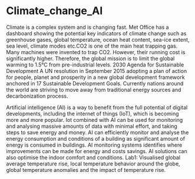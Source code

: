 # Climate_change_AI
Climate is a complex system and is changing fast. Met Office has a dashboard showing the potential key indicators of climate change such as greenhouse gases, global temperature, ocean heat content, sea-ice extent, sea level, climate modes etc.CO2 is one of the main heat trapping gas. Many machines were invented to trap CO2. However, their running cost is significantly higher. Therefore, the global mission is to limit the global warming to 1.5°C from pre-industrial levels. 2030  Agenda  for  Sustainable  Development  A  UN  resolution   in September 2015 adopting a plan of action for people, planet and prosperity in a new global development framework anchored in 17 Sustainable Development Goals. Currently nations around the world are striving to move away from traditional energy sources and decarbonization process. 

Artificial intelligence (AI) is a way to benefit from the full potential of digital developments, including the internet of things (IoT), which is becoming more and more popular. Iot combined with AI can be used for monitoring and analysing massive amounts of data with minimal effort, and taking steps to save energy and money.
AI can efficiently monitor and analyse the energy consumption and conditions of a building as significant amount of energy is consumed in buildings. AI monitoring systems identifies where improvements can be made for energy and costs savings. AI solutions can also optimise the indoor comfort and conditions. 
Lab1: Visualised global average temperature rise, local temperature behavior around the globe, global temperature anomalies and the impact of temperature rise. 
